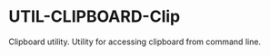 UTIL-CLIPBOARD-Clip
===================

Clipboard utility. Utility for accessing clipboard from command line.

